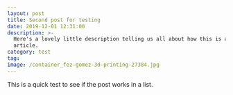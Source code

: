 ```yaml
---
layout: post
title: Second post for testing
date: 2019-12-01 12:31:00
description: >-
  Here's a lovely little description telling us all about how this is a new
  article.
category: test
tag:
image: /container_fez-gomez-3d-printing-27384.jpg
---
```


This is a quick test to see if the post works in a list. 
